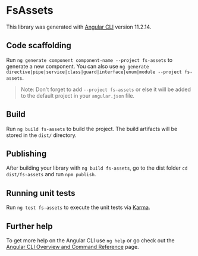 # FsAssets

This library was generated with [Angular CLI](https://github.com/angular/angular-cli) version 11.2.14.

## Code scaffolding

Run `ng generate component component-name --project fs-assets` to generate a new component. You can also use `ng generate directive|pipe|service|class|guard|interface|enum|module --project fs-assets`.
> Note: Don't forget to add `--project fs-assets` or else it will be added to the default project in your `angular.json` file. 

## Build

Run `ng build fs-assets` to build the project. The build artifacts will be stored in the `dist/` directory.

## Publishing

After building your library with `ng build fs-assets`, go to the dist folder `cd dist/fs-assets` and run `npm publish`.

## Running unit tests

Run `ng test fs-assets` to execute the unit tests via [Karma](https://karma-runner.github.io).

## Further help

To get more help on the Angular CLI use `ng help` or go check out the [Angular CLI Overview and Command Reference](https://angular.io/cli) page.
